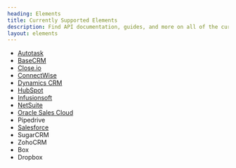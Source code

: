 ```yaml
---
heading: Elements
title: Currently Supported Elements
description: Find API documentation, guides, and more on all of the currently supported Elements.
layout: elements
---
```


* [Autotask](./elements/autotask/index.html)
* [BaseCRM](./elements/basecrm/index.html)
* [Close.io](./elements/closeio/index.html)
* [ConnectWise](./elements/connectwise/index.html)
* [Dynamics CRM](./elements/dynamicscrm/index.html)
* [HubSpot](./elements/hubspot/index.html)
* [Infusionsoft](./elements/infusionsoft/index.html)
* [NetSuite](./elements/netsuite/index.html)
* [Oracle Sales Cloud](./elements/oraclesalescloud/index.html)
* Pipedrive
* [Salesforce](./elements/salesforce/index.html)
* SugarCRM
* ZohoCRM
* Box
* Dropbox
